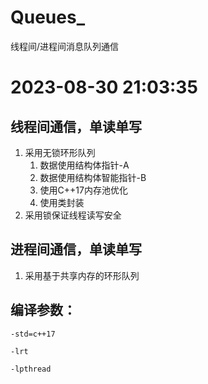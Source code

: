# Queues_
线程间/进程间消息队列通信


# 2023-08-30 21:03:35

## 线程间通信，单读单写
  1. 采用无锁环形队列
     1. 数据使用结构体指针-A
     2. 数据使用结构体智能指针-B
     3. 使用C++17内存池优化
     4. 使用类封装
  2. 采用锁保证线程读写安全

## 进程间通信，单读单写
  1. 采用基于共享内存的环形队列
 
     

    
  

## 编译参数：

`-std=c++17`

`-lrt`

`-lpthread`



